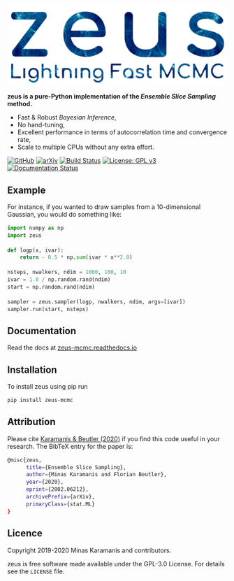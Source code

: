 ![logo](logo.png)

**zeus is a pure-Python implementation of the *Ensemble Slice Sampling* method.**

- Fast & Robust *Bayesian Inference*,
- No hand-tuning,
- Excellent performance in terms of autocorrelation time and convergence rate,
- Scale to multiple CPUs without any extra effort.

[![GitHub](https://img.shields.io/badge/GitHub-minaskar%2Fzeus-blue)](https://github.com/minaskar/zeus)
[![arXiv](https://img.shields.io/badge/arXiv-2002.06212-red)](https://arxiv.org/abs/2002.06212)
[![Build Status](https://travis-ci.com/minaskar/zeus.svg?token=xnVWRZ3TFg1zxQYQyLs4&branch=master)](https://travis-ci.com/minaskar/zeus)
[![License: GPL v3](https://img.shields.io/badge/License-GPLv3-blue.svg)](https://github.com/minaskar/zeus/blob/master/LICENSE)
[![Documentation Status](https://readthedocs.org/projects/zeus-mcmc/badge/?version=latest&token=4455dbf495c5a4eaba52de26ac56628aad85eb3eadc90badfd1703d0a819a0f9)](https://zeus-mcmc.readthedocs.io/en/latest/?badge=latest)


## Example

For instance, if you wanted to draw samples from a 10-dimensional Gaussian, you would do something like:

```python
import numpy as np
import zeus

def logp(x, ivar):
    return - 0.5 * np.sum(ivar * x**2.0)

nsteps, nwalkers, ndim = 1000, 100, 10
ivar = 1.0 / np.random.rand(ndim)
start = np.random.rand(ndim)

sampler = zeus.sampler(logp, nwalkers, ndim, args=[ivar])
sampler.run(start, nsteps)
```

## Documentation

Read the docs at [zeus-mcmc.readthedocs.io](https://zeus-mcmc.readthedocs.io)


## Installation

To install zeus using pip run

```bash
pip install zeus-mcmc
```

## Attribution

Please cite [Karamanis & Beutler (2020)](https://arxiv.org/abs/2002.06212) if you find this code useful in your
research. The BibTeX entry for the paper is:

```bash
@misc{zeus,
      title={Ensemble Slice Sampling},
      author={Minas Karamanis and Florian Beutler},
      year={2020},
      eprint={2002.06212},
      archivePrefix={arXiv},
      primaryClass={stat.ML}
}
```

## Licence

Copyright 2019-2020 Minas Karamanis and contributors.

zeus is free software made available under the GPL-3.0 License. For details see the `LICENSE` file.
